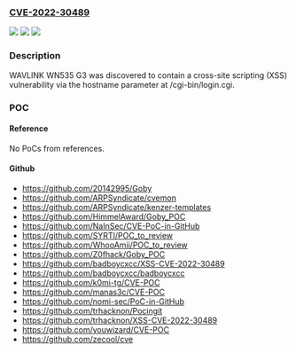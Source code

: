 ### [CVE-2022-30489](https://cve.mitre.org/cgi-bin/cvename.cgi?name=CVE-2022-30489)
![](https://img.shields.io/static/v1?label=Product&message=n%2Fa&color=blue)
![](https://img.shields.io/static/v1?label=Version&message=n%2Fa&color=blue)
![](https://img.shields.io/static/v1?label=Vulnerability&message=n%2Fa&color=brighgreen)

### Description

WAVLINK WN535 G3 was discovered to contain a cross-site scripting (XSS) vulnerability via the hostname parameter at /cgi-bin/login.cgi.

### POC

#### Reference
No PoCs from references.

#### Github
- https://github.com/20142995/Goby
- https://github.com/ARPSyndicate/cvemon
- https://github.com/ARPSyndicate/kenzer-templates
- https://github.com/HimmelAward/Goby_POC
- https://github.com/NaInSec/CVE-PoC-in-GitHub
- https://github.com/SYRTI/POC_to_review
- https://github.com/WhooAmii/POC_to_review
- https://github.com/Z0fhack/Goby_POC
- https://github.com/badboycxcc/XSS-CVE-2022-30489
- https://github.com/badboycxcc/badboycxcc
- https://github.com/k0mi-tg/CVE-POC
- https://github.com/manas3c/CVE-POC
- https://github.com/nomi-sec/PoC-in-GitHub
- https://github.com/trhacknon/Pocingit
- https://github.com/trhacknon/XSS-CVE-2022-30489
- https://github.com/youwizard/CVE-POC
- https://github.com/zecool/cve

